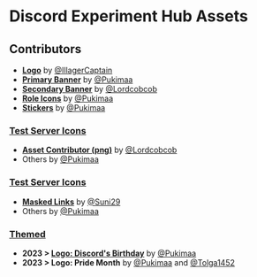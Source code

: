 # Discord Experiment Hub Assets

## Contributors

- [**Logo**](https://github.com/discordexperimenthub/deh-assets/blob/main/svg/logo.svg) by [@IllagerCaptain](https://github.com/IllagerCaptain)
- [**Primary Banner**](https://github.com/discordexperimenthub/deh-assets/blob/main/svg/banner_primary.svg) by [@Pukimaa](https://github.com/Pukimaa)
- [**Secondary Banner**](https://github.com/discordexperimenthub/deh-assets/blob/main/svg/banner_secondary.svg) by [@Lordcobcob](https://github.com/Lordcobcob)
- [**Role Icons**](https://github.com/discordexperimenthub/deh-assets/tree/main/svg/Role%20Icons) by [@Pukimaa](https://github.com/Pukimaa)
- [**Stickers**](https://github.com/discordexperimenthub/deh-assets/tree/main/svg/Stickers) by [@Pukimaa](https://github.com/Pukimaa)

### [Test Server Icons](https://github.com/discordexperimenthub/deh-assets/tree/main/svg/Role%20Icons)

- [**Asset Contributor (png)**](https://github.com/discordexperimenthub/deh-assets/tree/main/png/Role%20Icons/asset_contributor.png) by [@Lordcobcob](https://github.com/Lordcobcob)
- Others by [@Pukimaa](https://github.com/Pukimaa)

### [Test Server Icons](https://github.com/discordexperimenthub/deh-assets/tree/main/svg/Test%20Server%20Icons)

- [**Masked Links**](https://github.com/discordexperimenthub/deh-assets/tree/main/svg/Test%20Server%20Icons/markdown_support_masked_links.svg) by [@Suni29](https://github.com/Suni29)
- Others by [@Pukimaa](https://github.com/Pukimaa)

### [Themed](https://github.com/discordexperimenthub/deh-assets/tree/main/svg/Themed)

- **2023 > [Logo: Discord's Birthday](https://github.com/discordexperimenthub/deh-assets/tree/main/svg/Themed/logo_discord_birthday.svg)** by [@Pukimaa](https://github.com/Pukimaa)
- **2023 > Logo: Pride Month** by [@Pukimaa](https://github.com/Pukimaa) and [@Tolga1452](https://github.com/Tolga1452)
